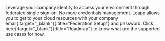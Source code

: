 Leverage your company identity to access your environment through federated single sign-on. No more credentials management. Leapp allows you to get to your cloud resources with your company email{:target="_blank"}{:title="Federation Setup"} and password. Click here{:target="_blank"}{:title="Roadmap"} to know what are the supported use cases for now.
